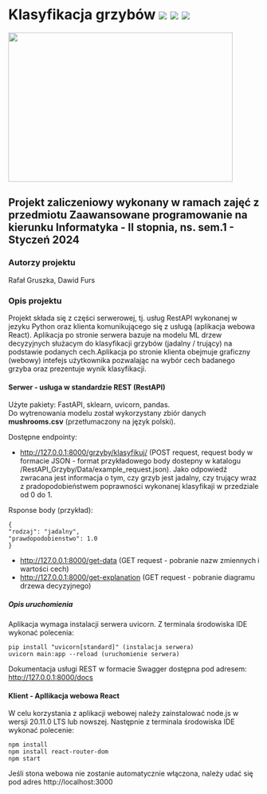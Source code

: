# Klasyfikacja grzybów ![](https://img.shields.io/badge/Code-React-informational?style=flat&logo=react&color=61DAFB) ![](https://img.shields.io/badge/Code-Python-informational?style=flat&logo=python&color=FFE873) ![](https://img.shields.io/badge/Code-Node.js-informational?style=flat&logo=python&color=#68a063)
<img src="https://github.com/RafalGruszka/ZaawansowaneProgramowanie_PracaZaliczeniowa/assets/44302831/da3e346d-5111-4b65-b0c7-5bbcfa901864" width="450" height="300" />

## Projekt zaliczeniowy wykonany w ramach zajęć z przedmiotu Zaawansowane programowanie na kierunku Informatyka - II stopnia, ns. sem.1 - Styczeń 2024
### Autorzy projektu 
Rafał Gruszka, Dawid Furs
### Opis projektu
Projekt składa się z części serwerowej, tj. usług RestAPI wykonanej w jezyku Python oraz klienta komunikującego się z usługą (aplikacja webowa React). Aplikacja po stronie serwera bazuje na modelu ML drzew decyzyjnych służacym do klasyfikacji grzybów (jadalny / trujący) na podstawie podanych cech.Aplikacja po stronie klienta obejmuje graficzny (webowy) intefejs użytkownika pozwalając na wybór cech badanego grzyba oraz prezentuje wynik klasyfikacji.

#### Serwer - usługa w standardzie REST (RestAPI)
Użyte pakiety: FastAPI, sklearn, uvicorn, pandas. <br>
Do wytrenowania modelu został wykorzystany zbiór danych **mushrooms.csv** (przetłumaczony na język polski). 
        
Dostępne endpointy:
* http://127.0.0.1:8000/grzyby/klasyfikuj/ (POST request, request body w formacie JSON - format przykładowego body dostepny w katalogu /RestAPI_Grzyby/Data/example_request.json). Jako odpowiedź zwracana jest informacja o tym, czy grzyb jest jadalny, czy trujący wraz z pradopodobieństwem poprawności wykonanej klasyfikaji w przedziale od 0 do 1. <br>

Rsponse body (przykład): 
```
{
"rodzaj": "jadalny",
"prawdopodobienstwo": 1.0
}
```
* http://127.0.0.1:8000/get-data (GET request - pobranie nazw zmiennych i wartości cech) <br> 
* http://127.0.0.1:8000/get-explanation (GET request - pobranie diagramu drzewa decyzyjnego) <br>
        

##### Opis uruchomienia
Aplikacja wymaga instalacji serwera uvicorn. Z terminala środowiska IDE wykonać polecenia: 
```
pip install "uvicorn[standard]" (instalacja serwera)
uvicorn main:app --reload (uruchomienie serwera)
```
Dokumentacja usługi REST w formacie Swagger dostępna pod adresem: http://127.0.0.1:8000/docs
#### Klient - Apllikacja webowa React 
W celu korzystania z aplikacji webowej należy zainstalować node.js w wersji 20.11.0 LTS lub nowszej.
Następnie z terminala środowiska IDE wykonać polecenie:
```
npm install
npm install react-router-dom
npm start
```
Jeśli stona webowa nie zostanie automatycznie włączona, należy udać się pod adres http://localhost:3000
